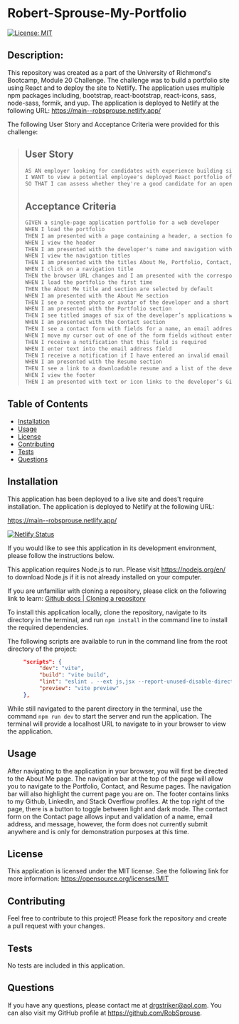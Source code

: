 # Robert-Sprouse-My-Portfolio

[![License: MIT](https://img.shields.io/badge/License-MIT-yellow.svg)](https://opensource.org/licenses/MIT)

## Description:

This repository was created as a part of the University of Richmond's Bootcamp, Module 20 Challenge. The challenge was to build a portfolio site using React and to deploy the site to Netlify. The application uses multiple npm packages including, bootstrap, react-bootstrap, react-icons, sass, node-sass, formik, and yup. The application is deployed to Netlify at the following URL: https://main--robsprouse.netlify.app/

The following User Story and Acceptance Criteria were provided for this challenge:

> ## User Story
>
> ```md
> AS AN employer looking for candidates with experience building single-page applications
> I WANT to view a potential employee's deployed React portfolio of work samples
> SO THAT I can assess whether they're a good candidate for an open position
> ```
>
> ## Acceptance Criteria
>
> ```md
> GIVEN a single-page application portfolio for a web developer
> WHEN I load the portfolio
> THEN I am presented with a page containing a header, a section for content, and a footer
> WHEN I view the header
> THEN I am presented with the developer's name and navigation with titles corresponding to different >sections of the portfolio
> WHEN I view the navigation titles
> THEN I am presented with the titles About Me, Portfolio, Contact, and Resume, and the title corresponding >to the current section is highlighted
> WHEN I click on a navigation title
> THEN the browser URL changes and I am presented with the corresponding section below the navigation and >that title is highlighted
> WHEN I load the portfolio the first time
> THEN the About Me title and section are selected by default
> WHEN I am presented with the About Me section
> THEN I see a recent photo or avatar of the developer and a short bio about them
> WHEN I am presented with the Portfolio section
> THEN I see titled images of six of the developer’s applications with links to both the deployed >applications and the corresponding GitHub repositories
> WHEN I am presented with the Contact section
> THEN I see a contact form with fields for a name, an email address, and a message
> WHEN I move my cursor out of one of the form fields without entering text
> THEN I receive a notification that this field is required
> WHEN I enter text into the email address field
> THEN I receive a notification if I have entered an invalid email address
> WHEN I am presented with the Resume section
> THEN I see a link to a downloadable resume and a list of the developer’s proficiencies
> WHEN I view the footer
> THEN I am presented with text or icon links to the developer’s GitHub and LinkedIn profiles, and their .>profile on a third platform (Stack Overflow, Twitter)
> ```

## Table of Contents

-    [Installation](#installation)
-    [Usage](#usage)
-    [License](#license)
-    [Contributing](#contributing)
-    [Tests](#tests)
-    [Questions](#questions)

## Installation

This application has been deployed to a live site and does't require installation. The application is deployed to Netlify at the following URL:

https://main--robsprouse.netlify.app/

[![Netlify Status](https://api.netlify.com/api/v1/badges/bcae36f0-5bd7-44be-ba28-b011be76afa2/deploy-status)](https://app.netlify.com/sites/robsprouse/deploys)

If you would like to see this application in its development environment, please follow the instructions below.

This application requires Node.js to run. Please visit https://nodejs.org/en/ to download Node.js if it is not already installed on your computer.

If you are unfamiliar with cloning a repository, please click on the following link to learn: [Github docs | Cloning a repository](https://docs.github.com/en/repositories/creating-and-managing-repositories/cloning-a-repository)

To install this application locally, clone the repository, navigate to its directory in the terminal, and run `npm install` in the command line to install the required dependencies.

The following scripts are available to run in the command line from the root directory of the project:

```json
     "scripts": {
          "dev": "vite",
          "build": "vite build",
          "lint": "eslint . --ext js,jsx --report-unused-disable-directives --max-warnings 0",
          "preview": "vite preview"
     },
```

While still navigated to the parent directory in the terminal, use the command `npm run dev` to start the server and run the application. The terminal will provide a localhost URL to navigate to in your browser to view the application.

## Usage

After navigating to the application in your browser, you will first be directed to the About Me page. The navigation bar at the top of the page will allow you to navigate to the Portfolio, Contact, and Resume pages. The navigation bar will also highlight the current page you are on. The footer contains links to my Github, LinkedIn, and Stack Overflow profiles. At the top right of the page, there is a button to toggle between light and dark mode. The contact form on the Contact page allows input and validation of a name, email address, and message, however, the form does not currently submit anywhere and is only for demonstration purposes at this time.

## License

This application is licensed under the MIT license. See the following link for more information: https://opensource.org/licenses/MIT

## Contributing

Feel free to contribute to this project! Please fork the repository and create a pull request with your changes.

## Tests

No tests are included in this application.

## Questions

If you have any questions, please contact me at drgstriker@aol.com. You can also visit my GitHub profile at https://github.com/RobSprouse.
